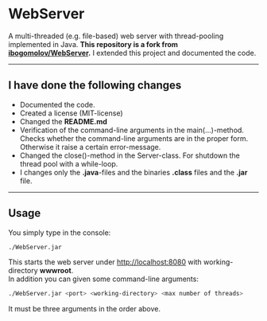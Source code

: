 # WebServer

A multi-threaded (e.g. file-based) web server with thread-pooling implemented in Java. **This repository is a fork from [ibogomolov/WebServer](https://github.com/ibogomolov/WebServer).**  I extended this project and documented the code.  

---

## I have done the following changes  

- Documented the code.  
- Created a license (MIT-license)  
- Changed the **README.md**  
- Verification of the command-line arguments in the main(...)-method. Checks whether the command-line arguments are in the proper form. Otherwise it raise a certain error-message.  
- Changed the close()-method in the Server-class. For shutdown the thread pool with a while-loop.  
- I changes only the **.java**-files and the binaries **.class** files and the **.jar** file.     

---

## Usage 

You simply type in the console:  

```sh
./WebServer.jar
```

This starts the web server under [http://localhost:8080](http://localhost:8080) with working-directory **wwwroot**.  
In addition you can given some command-line arguments:  

```sh
./WebServer.jar <port> <working-directory> <max number of threads>
```

It must be three arguments in the order above.  
